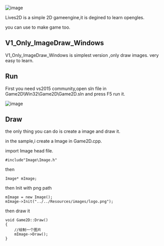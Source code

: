 ![image](https://github.com/ThisisGame/Game2D/blob/master/Docs/Logo.png)


Lives2D is a simple 2D gameengine,it is degined to learn opengles.

you can use to make game too.


## V1_Only_ImageDraw_Windows

V1_Only_ImageDraw_Windows is simplest version ,only draw images. very easy to learn.



## Run

First you need vs2015 community,open sln file in  Game2D\Win32\Game2D\Game2D.sln and press F5 run it.

![image](https://github.com/ThisisGame/Game2D/blob/V1_Only_ImageDraw_Windows/Docs/drawimage.png)

## Draw

the only thing you can do is create a image and draw it.

in the sample,i create a Image in Game2D.cpp.

import Image head file.
```
#include"Image\Image.h"
```

then 

```
Image* mImage;
```

then Init with png path

```
mImage = new Image();
mImage->Init("../../Resources/images/logo.png");
```

then draw it

```
void Game2D::Draw()
{
	//绘制一个图片
	mImage->Draw();
}
```

